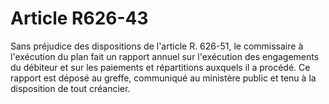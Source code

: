 # Article R626-43

Sans préjudice des dispositions de l'article R. 626-51, le commissaire à l'exécution du plan fait un rapport annuel sur l'exécution des engagements du débiteur et sur les paiements et répartitions auxquels il a procédé. Ce rapport est déposé au greffe, communiqué au ministère public et tenu à la disposition de tout créancier.
